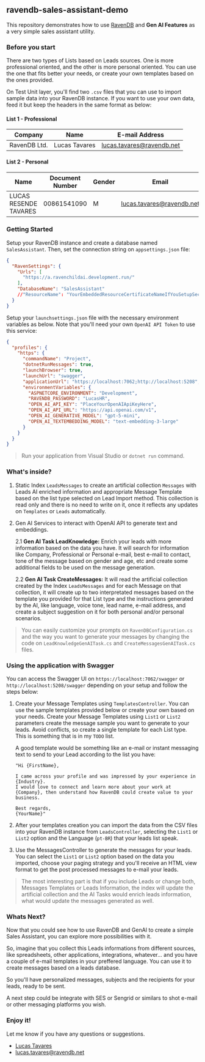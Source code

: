 ## ravendb-sales-assistant-demo
This repository demonstrates how to use [RavenDB](https://ravendb.net) and **Gen AI Features** as a very simple sales assistant utility.

### Before you start

There are two types of Lists based on Leads sources. One is more professional oriented, and the other is more personal oriented. You can use the one that fits better your needs, or create your own templates based on the ones provided.

On Test Unit layer, you'll find two `.csv` files that you can use to import sample data into your RavenDB instance. If you want to use your own data, feed it but keep the headers in the same format as below:

#### List 1 - Professional
|Company                        | Name                        | E-mail Address            |
|-------------------------------|-----------------------------|---------------------------|
| RavenDB Ltd.                  | Lucas Tavares               | lucas.tavares@ravendb.net |

#### List 2 - Personal

| Name                  | Document Number | Gender | Email                     | BirthDate  | State | Phones        | Phone Types | Other Emails               | Other E-mail Types |
|-----------------------|-----------------|--------|---------------------------|------------|-------|---------------|-------------|----------------------------|--------------------|
| LUCAS RESENDE TAVARES | 00861541090     | M      | lucas.tavares@ravendb.net | 1991-05-25 | MG,PR | 5541991821569 | MOBILE      | lucasr.tavares@hotmail.com | PERSONAL           |

### Getting Started

Setup your RavenDB instance and create a database named `SalesAssistant`.
Then, set the connection string on `appsettings.json` file:
```json
{
  "RavenSettings": {
    "Urls": [
      "https://a.ravenchildai.development.run/"
    ],
    "DatabaseName": "SalesAssistant"
    //"ResourceName": "YourEmbeddedResourceCertificateNameIfYouSetupSecureDatabase"
  }
}
```

Setup your `launchsettings.json` file with the necessary environment variables as below. Note that you'll need your own `OpenAI API Token` to use this service:
```json
{
  "profiles": {
    "https": {
      "commandName": "Project",
      "dotnetRunMessages": true,
      "launchBrowser": true,
      "launchUrl": "swagger",
      "applicationUrl": "https://localhost:7062;http://localhost:5208",
      "environmentVariables": {
        "ASPNETCORE_ENVIRONMENT": "Development",
        "RAVENDB_PASSWORD": "LucasHR",
        "OPEN_AI_API_KEY": "PlaceYourOpenAIApiKeyHere",
        "OPEN_AI_API_URL": "https://api.openai.com/v1",
        "OPEN_AI_GENERATIVE_MODEL": "gpt-5-mini",
        "OPEN_AI_TEXTEMBEDDING_MODEL": "text-embedding-3-large"
      }
    }
  }
}
```

> Run your application from Visual Studio or `dotnet run` command.

### What's inside?

1. Static Index `LeadsMessages` to create an artificial collection `Messages` with Leads AI enriched information and appropriate Message Template based on the list type selected on Lead Import method. This collection is read only and there is no need to write on it, once it reflects any updates on `Templates` or `Leads` automatically.


2. Gen AI Services to interact with OpenAI API to generate text and embeddings.

    2.1 **Gen AI Task LeadKnowledge:** Enrich your leads with more information based on the data you have.
    It will search for information like Company, Professional or Personal e-mail, best e-mail to contact, tone of the message based on gender and age, etc and create some additional fields to be used on the message generation.
    
    2.2 **Gen AI Task CreateMessages:** It will read the artificial collection created by the Index `LeadsMessages` and for each Message on that collection, it will create up to two interpretated messages based on the template you provided for that List type and the instructions generated by the AI, like language, voice tone, lead name, e-mail address, and create a subject suggestion on it for both personal and/or personal scenarios.

> You can easily customize your prompts on `RavenDBConfiguration.cs` and the way you want to generate your messages by changing the code on `LeadKnowledgeGenAITask.cs` and `CreateMessagesGenAITask.cs` files.

### Using the application with Swagger

You can access the Swagger UI on `https://localhost:7062/swagger` or `http://localhost:5208/swagger` depending on your setup and follow the steps below:

1. Create your Message Templates using `TemplatesController`. You can use the sample templates provided below or create your own based on your needs.
Create your Message Templates using `List1` or `List2` parameters create the message sample you want to generate to your leads. Avoid conflicts, so create a single template for each List type. This is something that is in my `TODO` list.

    A good template would be something like an e-mail or instant messaging text to send to your Lead according to the list you have:
    ```
    "Hi {FirstName},
    
    I came across your profile and was impressed by your experience in {Industry}.
    I would love to connect and learn more about your work at {Company}, then understand how RavenDB could create value to your business.
    
    Best regards,
    {YourName}"
    ```

2. After your templates creation you can import the data from the CSV files into your RavenDB instance from `LeadsController`, selecting the `List1` or `List2` option and the Language (`pt-BR`) that your leads list speak.

3. Use the MessagesController to generate the messages for your leads. You can select the `List1` or `List2` option based on the data you imported, choose your paging strategy and you'll receive an HTML view format to get the post processed messages to e-mail your leads.

> The most interesting part is that if you include Leads or change both, Messages Templates or Leads Information, the index will update the artificial collection and the AI Tasks would enrich leads information, what would update the messages generated as well.

### Whats Next?

Now that you could see how to use RavenDB and GenAI to create a simple Sales Assistant, you can explore more possibilities with it.

So, imagine that you collect this Leads informations from different sources, like spreadsheets, other applications, integrations, whatever... and you have a couple of e-mail templates in your preffered language. You can use it to create messages based on a leads database.

So you'll have personalized messages, subjects and the recipients for your leads, ready to be sent.

A next step could be integrate with SES or Sengrid or similars to shot e-mail or other messaging platforms you wish.

### Enjoy it!

Let me know if you have any questions or suggestions.
- [Lucas Tavares](https://www.linkedin.com/in/lucasrtavares/)
- [lucas.tavares@ravendb.net](mailto:lucas.tavares@ravendb.net)